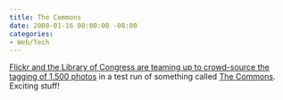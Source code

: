 ```yaml
---
title: The Commons
date: 2008-01-16 00:00:00 -08:00
categories:
- Web/Tech
---
```


<p><a href="http://blog.flickr.com/en/2008/01/16/many-hands-make-light-work/">Flickr and the Library of Congress are teaming up to crowd-source the tagging of 1,500 photos</a> in a test run of something called <a href="http://flickr.com/commons">The Commons</a>. Exciting stuff!</p>
